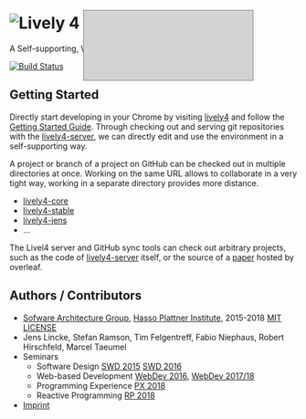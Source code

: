 <lively-import src="https://lively-kernel.org/lively4/lively4-jens/doc/_navigation.html"></lively-import>

# ![Lively 4](https://lively-kernel.org/lively4/lively4-jens/media/lively4_logo_smooth_100.png)

A Self-supporting, Web-based Development Environment

[![Build Status](https://travis-ci.org/LivelyKernel/lively4-core.svg)](https://travis-ci.org/LivelyKernel/lively4-core)

## Getting Started

Directly start developing in your Chrome by visiting [lively4](https://lively-kernel.org/lively4/lively4-core/start.html) and follow the [Getting Started Guide](./doc/tutorial/index.md). Through checking out and serving git repositories with the [lively4-server](doc/lively4-server.md), we can directly edit and use the environment in a self-supporting way.

A project or branch of a project on GitHub can be checked out in multiple directories at once. Working on the same URL allows to collaborate in a very tight way, working in a separate directory provides more distance.

- [lively4-core](https://lively-kernel.org/lively4/lively4-core/start.html)
- [lively4-stable](https://lively-kernel.org/lively4/lively4-stable/start.html)
- [lively4-jens](https://lively-kernel.org/lively4/lively4-jens/start.html)
- ...

The Livel4 server and GitHub sync tools can check out arbitrary projects, such as the code of [lively4-server](https://lively-kernel.org/lively4/lively4-server/) itself, or the source of a [paper](https://lively-kernel.org/lively4/Lively4DevelopmentExperience/content/Introduction.md) hosted by overleaf.

## Authors / Contributors

- [Sofware Architecture Group](https://www.hpi.uni-potsdam.de/hirschfeld/), [Hasso Plattner Institute](https://www.hpi.de), 2015-2018 [MIT LICENSE](LICENSE)
- Jens Lincke, Stefan Ramson, Tim Felgentreff, Fabio Niephaus, Robert Hirschfeld, Marcel Taeumel
- Seminars
  - Software Design [SWD 2015](doc/SWD2015/index.md) [SWD 2016](doc/SWD2015/index.md)
  - Web-based Development [WebDev 2016](doc/WebDev2016/index.md), [WebDev 2017/18](doc/WebDev2017/index.md)
  - Programming Experience [PX 2018](doc/PX2018/index.md)
  - Reactive Programming [RP 2018](doc/RP2018/index.md)
- [Imprint](imprint.md)
<div class="lively-content" style="background-color: lightgray; border: 1px solid gray; position: absolute; width: 296.727px; height: 121.455px; left: 356.625px; top: 83.0682px;"></div>